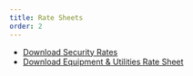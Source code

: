 ```yaml
---
title: Rate Sheets
order: 2
---
```


- [Download Security Rates](https://assets.palmereventscenter.com/2023/Security_Rate_Sheet_FY2023-24.pdf)
- [Download Equipment & Utilities Rate Sheet](https://assets.palmereventscenter.com/2021/PEC+2021+Rate+Sheet.pdf)
